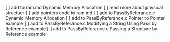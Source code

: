 [ ] add to ram.md Dynamic Memory Allocation
[ ] read more about physical structuer 
[ ] add pointers code to ram.md
[ ] add to PassByReferance.c Dynamic Memory Allocation
[ ] add to PassByReferance.c Pointer to Pointer example 
[ ] add to PassByReferance.c Modifying a String Using Pass by Reference example
[ ] add to PassByReferance.c Passing a Structure by Reference example 